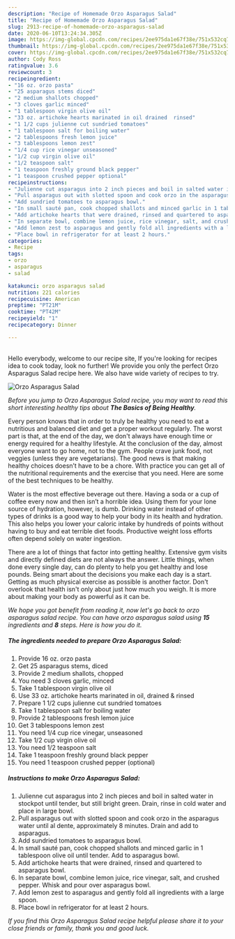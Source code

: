 ```yaml
---
description: "Recipe of Homemade Orzo Asparagus Salad"
title: "Recipe of Homemade Orzo Asparagus Salad"
slug: 2913-recipe-of-homemade-orzo-asparagus-salad
date: 2020-06-10T13:24:34.305Z
image: https://img-global.cpcdn.com/recipes/2ee975da1e67f38e/751x532cq70/orzo-asparagus-salad-recipe-main-photo.jpg
thumbnail: https://img-global.cpcdn.com/recipes/2ee975da1e67f38e/751x532cq70/orzo-asparagus-salad-recipe-main-photo.jpg
cover: https://img-global.cpcdn.com/recipes/2ee975da1e67f38e/751x532cq70/orzo-asparagus-salad-recipe-main-photo.jpg
author: Cody Ross
ratingvalue: 3.6
reviewcount: 3
recipeingredient:
- "16 oz. orzo pasta"
- "25 asparagus stems diced"
- "2 medium shallots chopped"
- "3 cloves garlic minced"
- "1 tablespoon virgin olive oil"
- "33 oz. artichoke hearts marinated in oil drained  rinsed"
- "1 1/2 cups julienne cut sundried tomatoes"
- "1 tablespoon salt for boiling water"
- "2 tablespoons fresh lemon juice"
- "3 tablespoons lemon zest"
- "1/4 cup rice vinegar unseasoned"
- "1/2 cup virgin olive oil"
- "1/2 teaspoon salt"
- "1 teaspoon freshly ground black pepper"
- "1 teaspoon crushed pepper optional"
recipeinstructions:
- "Julienne cut asparagus into 2 inch pieces and boil in salted water in stockpot until tender, but still bright green. Drain, rinse in cold water and place in large bowl."
- "Pull asparagus out with slotted spoon and cook orzo in the asparagus water until al dente, approximately 8 minutes. Drain and add to asparagus."
- "Add sundried tomatoes to asparagus bowl."
- "In small sauté pan, cook chopped shallots and minced garlic in 1 tablespoon olive oil until tender. Add to asparagus bowl."
- "Add artichoke hearts that were drained, rinsed and quartered to asparagus bowl."
- "In separate bowl, combine lemon juice, rice vinegar, salt, and crushed pepper. Whisk and pour over asparagus bowl."
- "Add lemon zest to asparagus and gently fold all ingredients with a large spoon."
- "Place bowl in refrigerator for at least 2 hours."
categories:
- Recipe
tags:
- orzo
- asparagus
- salad

katakunci: orzo asparagus salad 
nutrition: 221 calories
recipecuisine: American
preptime: "PT21M"
cooktime: "PT42M"
recipeyield: "1"
recipecategory: Dinner

---
```

<br>
Hello everybody, welcome to our recipe site, If you're looking for recipes idea to cook today, look no further! We provide you only the perfect Orzo Asparagus Salad recipe here. We also have wide variety of recipes to try.
<br>


![Orzo Asparagus Salad](https://img-global.cpcdn.com/recipes/2ee975da1e67f38e/751x532cq70/orzo-asparagus-salad-recipe-main-photo.jpg)

<i>Before you jump to Orzo Asparagus Salad recipe, you may want to read this short interesting healthy tips about <strong>The Basics of Being Healthy</strong>.</i>

Every person knows that in order to truly be healthy you need to eat a nutritious and balanced diet and get a proper workout regularly. The worst part is that, at the end of the day, we don't always have enough time or energy required for a healthy lifestyle. At the conclusion of the day, almost everyone want to go home, not to the gym. People crave junk food, not veggies (unless they are vegetarians). The good news is that making healthy choices doesn’t have to be a chore. With practice you can get all of the nutritional requirements and the exercise that you need. Here are some of the best techniques to be healthy.

Water is the most effective beverage out there. Having a soda or a cup of coffee every now and then isn’t a horrible idea. Using them for your lone source of hydration, however, is dumb. Drinking water instead of other types of drinks is a good way to help your body in its health and hydration. This also helps you lower your caloric intake by hundreds of points without having to buy and eat terrible diet foods. Productive weight loss efforts often depend solely on water ingestion.

There are a lot of things that factor into getting healthy. Extensive gym visits and directly defined diets are not always the answer. Little things, when done every single day, can do plenty to help you get healthy and lose pounds. Being smart about the decisions you make each day is a start. Getting as much physical exercise as possible is another factor. Don't overlook that health isn't only about just how much you weigh. It is more about making your body as powerful as it can be. 


<i>We hope you got benefit from reading it, now let's go back to orzo asparagus salad recipe. You can have orzo asparagus salad using <strong>15</strong> ingredients and <strong>8</strong> steps. Here is how you do it.
</i>

##### The ingredients needed to prepare Orzo Asparagus Salad:

1. Provide 16 oz. orzo pasta
1. Get 25 asparagus stems, diced
1. Provide 2 medium shallots, chopped
1. You need 3 cloves garlic, minced
1. Take 1 tablespoon virgin olive oil
1. Use 33 oz. artichoke hearts marinated in oil, drained &amp; rinsed
1. Prepare 1 1/2 cups julienne cut sundried tomatoes
1. Take 1 tablespoon salt for boiling water
1. Provide 2 tablespoons fresh lemon juice
1. Get 3 tablespoons lemon zest
1. You need 1/4 cup rice vinegar, unseasoned
1. Take 1/2 cup virgin olive oil
1. You need 1/2 teaspoon salt
1. Take 1 teaspoon freshly ground black pepper
1. You need 1 teaspoon crushed pepper (optional)


##### Instructions to make Orzo Asparagus Salad:

1. Julienne cut asparagus into 2 inch pieces and boil in salted water in stockpot until tender, but still bright green. Drain, rinse in cold water and place in large bowl.
1. Pull asparagus out with slotted spoon and cook orzo in the asparagus water until al dente, approximately 8 minutes. Drain and add to asparagus.
1. Add sundried tomatoes to asparagus bowl.
1. In small sauté pan, cook chopped shallots and minced garlic in 1 tablespoon olive oil until tender. Add to asparagus bowl.
1. Add artichoke hearts that were drained, rinsed and quartered to asparagus bowl.
1. In separate bowl, combine lemon juice, rice vinegar, salt, and crushed pepper. Whisk and pour over asparagus bowl.
1. Add lemon zest to asparagus and gently fold all ingredients with a large spoon.
1. Place bowl in refrigerator for at least 2 hours.


<i>If you find this Orzo Asparagus Salad recipe helpful please share it to your close friends or family, thank you and good luck.</i>
